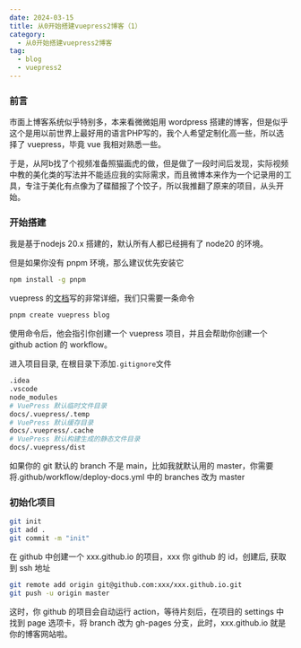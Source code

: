 ```yaml
---
date: 2024-03-15
title: 从0开始搭建vuepress2博客（1）
category:
  - 从0开始搭建vuepress2博客
tag:
  - blog
  - vuepress2
---
```

### 前言

市面上博客系统似乎特别多，本来看微微姐用 wordpress 搭建的博客，但是似乎这个是用以前世界上最好用的语言PHP写的，我个人希望定制化高一些，所以选择了 vuepress，毕竟 vue 我相对熟悉一些。

于是，从阿b找了个视频准备照猫画虎的做，但是做了一段时间后发现，实际视频中教的美化类的写法并不能适应我的实际需求，而且微博本来作为一个记录用的工具，专注于美化有点像为了碟醋报了个饺子，所以我推翻了原来的项目，从头开始。

### 开始搭建

我是基于nodejs 20.x 搭建的，默认所有人都已经拥有了 node20 的环境。

但是如果你没有 pnpm 环境，那么建议优先安装它

```bash
npm install -g pnpm
```

vuepress 的[文档](https://v2.vuepress.vuejs.org/zh/)写的非常详细，我们只需要一条命令

```bash
pnpm create vuepress blog
```

使用命令后，他会指引你创建一个 vuepress 项目，并且会帮助你创建一个 github action 的 workflow。

进入项目目录, 在根目录下添加`.gitignore`文件

```bash
.idea
.vscode
node_modules
# VuePress 默认临时文件目录
docs/.vuepress/.temp
# VuePress 默认缓存目录
docs/.vuepress/.cache
# VuePress 默认构建生成的静态文件目录
docs/.vuepress/dist
```

如果你的 git 默认的 branch 不是 main，比如我就默认用的 master，你需要将.github/workflow/deploy-docs.yml 中的 branches 改为 master

### 初始化项目

```bash
git init
git add .
git commit -m "init"
```

在 github 中创建一个 xxx.github.io 的项目，xxx 你 github 的 id，创建后, 获取到 ssh 地址

```bash
git remote add origin git@github.com:xxx/xxx.github.io.git
git push -u origin master
```

这时，你 github 的项目会自动运行 action，等待片刻后，在项目的 settings 中找到 page 选项卡，将 branch 改为 gh-pages 分支，此时，xxx.github.io 就是你的博客网站啦。
